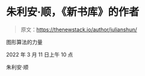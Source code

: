 # 朱利安·顺，《新书库》的作者

> 原文：<https://thenewstack.io/author/julianshun/>

图形算法的力量

2022 年 3 月 11 日上午 10 点

朱利安·顺